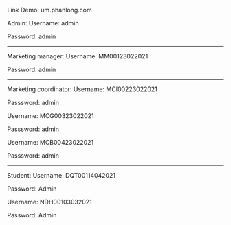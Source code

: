 Link Demo: um.phanlong.com

Admin:
Username:	admin

Password: admin

------------
Marketing manager:
Username: MM00123022021

Password: admin

------------

Marketing coordinator:
Username:	MCI00223022021

Passsword: admin

Username:	MCG00323022021

Passsword: admin

Username:	MCB00423022021

Passsword: admin

------------
Student:
Username:	DQT00114042021

Password: Admin


Username: NDH00103032021

Password: Admin
